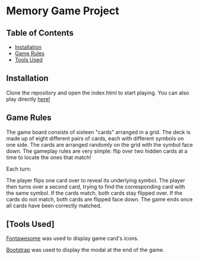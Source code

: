 # Memory Game Project

## Table of Contents

* [Installation](#installation)
* [Game Rules](#game-rules)
* [Tools Used](#tools-used)

## Installation

Clone the repository and open the index.html to start playing. You can also play directly [here!](https://marionlo.github.io/memory-game/)

## Game Rules

The game board consists of sixteen "cards" arranged in a grid. The deck is made up of eight different pairs of cards, each with different symbols on one side. The cards are arranged randomly on the grid with the symbol face down. The gameplay rules are very simple: flip over two hidden cards at a time to locate the ones that match!

Each turn:

The player flips one card over to reveal its underlying symbol.
The player then turns over a second card, trying to find the corresponding card with the same symbol.
If the cards match, both cards stay flipped over.
If the cards do not match, both cards are flipped face down.
The game ends once all cards have been correctly matched.

## [Tools Used]
[Fontawesome](https://marionlo.github.io/memory-game/) was used to display game card's icons.

[Bootstrap](https://getbootstrap.com/) was used to display the modal at the end of the game.
